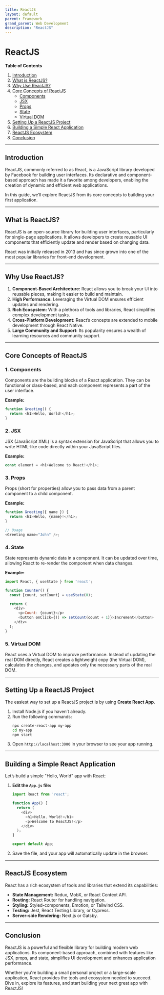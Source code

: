 ```yaml
---
title: ReactJS
layout: default
parent: Framework
grand_parent: Web Development
description: "ReactJS"
---
```


# ReactJS

**Table of Contents**
1. [Introduction](#introduction)
2. [What is ReactJS?](#what-is-reactjs)
3. [Why Use ReactJS?](#why-use-reactjs)
4. [Core Concepts of ReactJS](#core-concepts-of-reactjs)
   - [Components](#1-components)
   - [JSX](#2-jsx)
   - [Props](#3-props)
   - [State](#4-state)
   - [Virtual DOM](#5-virtual-dom)
5. [Setting Up a ReactJS Project](#setting-up-a-reactjs-project)
6. [Building a Simple React Application](#building-a-simple-react-application)
7. [ReactJS Ecosystem](#reactjs-ecosystem)
8. [Conclusion](#conclusion)

---

## Introduction
ReactJS, commonly referred to as React, is a JavaScript library developed by Facebook for building user interfaces. Its declarative and component-based approach has made it a favorite among developers, enabling the creation of dynamic and efficient web applications.

In this guide, we’ll explore ReactJS from its core concepts to building your first application.

---

## What is ReactJS?
ReactJS is an open-source library for building user interfaces, particularly for single-page applications. It allows developers to create reusable UI components that efficiently update and render based on changing data.

React was initially released in 2013 and has since grown into one of the most popular libraries for front-end development.

---

## Why Use ReactJS?
1. **Component-Based Architecture:** React allows you to break your UI into reusable pieces, making it easier to build and maintain.
2. **High Performance:** Leveraging the Virtual DOM ensures efficient updates and rendering.
3. **Rich Ecosystem:** With a plethora of tools and libraries, React simplifies complex development tasks.
4. **Cross-Platform Development:** React’s concepts are extended to mobile development through React Native.
5. **Large Community and Support:** Its popularity ensures a wealth of learning resources and community support.

---

## Core Concepts of ReactJS

### 1. Components
Components are the building blocks of a React application. They can be functional or class-based, and each component represents a part of the user interface.

**Example:**
```javascript
function Greeting() {
  return <h1>Hello, World!</h1>;
}
```

### 2. JSX
JSX (JavaScript XML) is a syntax extension for JavaScript that allows you to write HTML-like code directly within your JavaScript files.

**Example:**
```javascript
const element = <h1>Welcome to React!</h1>;
```

### 3. Props
Props (short for properties) allow you to pass data from a parent component to a child component.

**Example:**
```javascript
function Greeting({ name }) {
  return <h1>Hello, {name}!</h1>;
}

// Usage
<Greeting name="John" />;
```

### 4. State
State represents dynamic data in a component. It can be updated over time, allowing React to re-render the component when data changes.

**Example:**
```javascript
import React, { useState } from 'react';

function Counter() {
  const [count, setCount] = useState(0);

  return (
    <div>
      <p>Count: {count}</p>
      <button onClick={() => setCount(count + 1)}>Increment</button>
    </div>
  );
}
```

### 5. Virtual DOM
React uses a Virtual DOM to improve performance. Instead of updating the real DOM directly, React creates a lightweight copy (the Virtual DOM), calculates the changes, and updates only the necessary parts of the real DOM.

---

## Setting Up a ReactJS Project
The easiest way to set up a ReactJS project is by using **Create React App**.

1. Install Node.js if you haven’t already.
2. Run the following commands:
   ```bash
   npx create-react-app my-app
   cd my-app
   npm start
   ```
3. Open `http://localhost:3000` in your browser to see your app running.

---

## Building a Simple React Application
Let’s build a simple "Hello, World" app with React:

1. **Edit the `App.js` file:**
   ```javascript
   import React from 'react';

   function App() {
     return (
       <div>
         <h1>Hello, World!</h1>
         <p>Welcome to ReactJS!</p>
       </div>
     );
   }

   export default App;
   ```

2. Save the file, and your app will automatically update in the browser.

---

## ReactJS Ecosystem
React has a rich ecosystem of tools and libraries that extend its capabilities:

- **State Management:** Redux, MobX, or React Context API.
- **Routing:** React Router for handling navigation.
- **Styling:** Styled-components, Emotion, or Tailwind CSS.
- **Testing:** Jest, React Testing Library, or Cypress.
- **Server-side Rendering:** Next.js or Gatsby.

---

## Conclusion
ReactJS is a powerful and flexible library for building modern web applications. Its component-based approach, combined with features like JSX, props, and state, simplifies UI development and enhances application performance.

Whether you're building a small personal project or a large-scale application, React provides the tools and ecosystem needed to succeed. Dive in, explore its features, and start building your next great app with ReactJS!  
